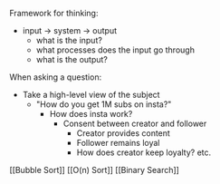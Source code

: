 Framework for thinking:

- input -> system -> output
	- what  is the input?
	- what processes does the input go through
	- what is the output?

When asking a question:

- Take a high-level view of the subject
	- "How do you get 1M subs on insta?"
		- How does insta work?
			- Consent between creator and follower
				- Creator provides content
				- Follower remains loyal
				- How does creator keep loyalty? etc.


[[Bubble Sort]]
[[O(n) Sort]]
[[Binary Search]]
